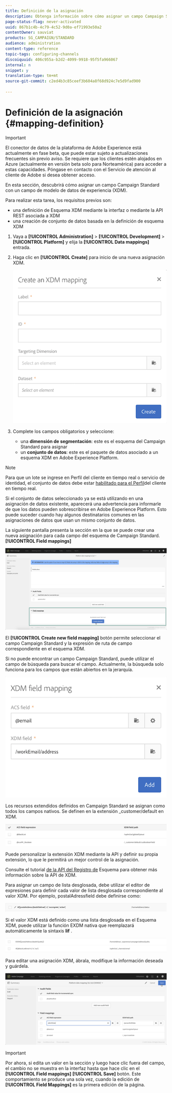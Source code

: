 ```yaml
---
title: Definición de la asignación
description: Obtenga información sobre cómo asignar un campo Campaign Standard con un campo de modelo de datos de experiencia (XDM).
page-status-flag: never-activated
uuid: 867b1c4b-4c79-4c52-9d0a-ef71993e50a2
contentOwner: sauviat
products: SG_CAMPAIGN/STANDARD
audience: administration
content-type: reference
topic-tags: configuring-channels
discoiquuid: 406c955a-b2d2-4099-9918-95f5fa966067
internal: n
snippet: y
translation-type: tm+mt
source-git-commit: c2ed4b3c85ceef3b604a8f68d924c7e5d9fad900

---
```



# Definición de la asignación {#mapping-definition}

>[!IMPORTANT]
>
>El conector de datos de la plataforma de Adobe Experience está actualmente en fase beta, que puede estar sujeto a actualizaciones frecuentes sin previo aviso. Se requiere que los clientes estén alojados en Azure (actualmente en versión beta solo para Norteamérica) para acceder a estas capacidades. Póngase en contacto con el Servicio de atención al cliente de Adobe si desea obtener acceso.

En esta sección, descubrirá cómo asignar un campo Campaign Standard con un campo de modelo de datos de experiencia (XDM).

Para realizar esta tarea, los requisitos previos son:

* una definición de Esquema XDM mediante la interfaz o mediante la API REST asociada a XDM
* una creación de conjunto de datos basada en la definición de esquema XDM

1. Vaya a **[!UICONTROL Administration]** > **[!UICONTROL Development]** > **[!UICONTROL Platform]** y elija la **[!UICONTROL Data mappings]** entrada.

1. Haga clic en **[!UICONTROL Create]** para inicio de una nueva asignación XDM.

   ![](assets/aep_createmapping.png)

1. Complete los campos obligatorios y seleccione:

   * una **dimensión de segmentación**: este es el esquema del Campaign Standard para asignar
   * un **conjunto de datos**: este es el paquete de datos asociado a un esquema XDM en Adobe Experience Platform.

>[!NOTE]
>
>Para que un lote se ingrese en Perfil del cliente en tiempo real o servicio de identidad, el conjunto de datos debe estar [habilitado para el Perfil](https://docs.adobe.com/content/help/en/experience-platform/rtcdp/intro/get-started.html)del cliente en tiempo real.
>
>Si el conjunto de datos seleccionado ya se está utilizando en una asignación de datos existente, aparecerá una advertencia para informarle de que los datos pueden sobrescribirse en Adobe Experience Platform. Esto puede suceder cuando hay algunos destinatarios comunes en las asignaciones de datos que usan un mismo conjunto de datos.

La siguiente pantalla presenta la sección en la que se puede crear una nueva asignación para cada campo del esquema de Campaign Standard. **[!UICONTROL Field mappings]**

![](assets/aep_fieldmappings.png)

El **[!UICONTROL Create new field mapping]** botón permite seleccionar el campo Campaign Standard y la expresión de ruta de campo correspondiente en el esquema XDM.

Si no puede encontrar un campo Campaign Standard, puede utilizar el campo de búsqueda para buscar el campo. Actualmente, la búsqueda solo funciona para los campos que están abiertos en la jerarquía.

![](assets/aep_mapfield.png)

Los recursos extendidos definidos en Campaign Standard se asignan como todos los campos nativos. Se definen en la extensión _customer/default en XDM.

![](assets/aep_fieldscusmapping.png)

Puede personalizar la extensión XDM mediante la API y definir su propia extensión, lo que le permitirá un mejor control de la asignación.

Consulte el tutorial [de la API del Registro de](https://docs.adobe.com/content/help/en/experience-platform/xdm/api/getting-started.html) Esquema para obtener más información sobre la API de XDM.

Para asignar un campo de lista desglosada, debe utilizar el editor de expresiones para definir cada valor de lista desglosada correspondiente al valor XDM. Por ejemplo, postalAdressfield debe definirse como:

![](assets/aep_enummapping.png)

Si el valor XDM está definido como una lista desglosada en el Esquema XDM, puede utilizar la función EXDM nativa que reemplazará automáticamente la sintaxis **lif** .

![](assets/aep_enummappingexdm.png)

Para editar una asignación XDM, ábrala, modifique la información deseada y guárdela.

![](assets/aep_editmapping.png)

>[!IMPORTANT]
>
>Por ahora, si edita un valor en la sección y luego hace clic fuera del campo, el cambio no se muestra en la interfaz hasta que hace clic en el **[!UICONTROL Field mappings]** **[!UICONTROL Save]** botón. Este comportamiento se produce una sola vez, cuando la edición de **[!UICONTROL Field Mappings]** es la primera edición de la página.
